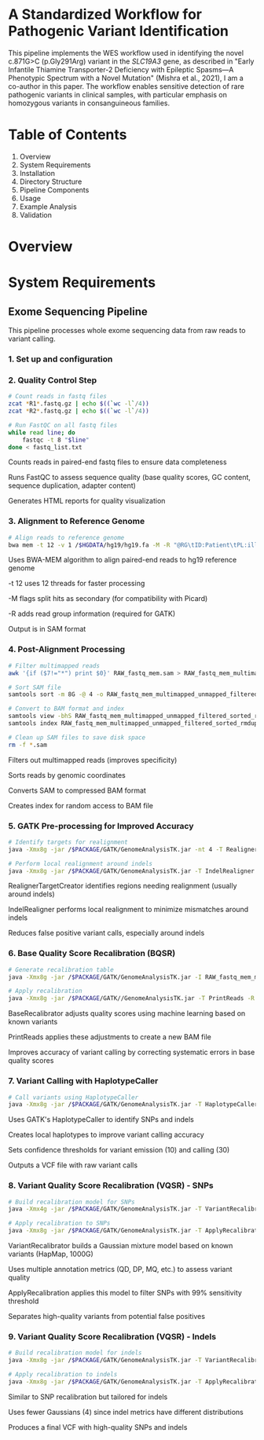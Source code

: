 # A Standardized Workflow for Pathogenic Variant Identification

This pipeline implements the WES workflow used in identifying the novel c.871G>C (p.Gly291Arg) variant in the _SLC19A3_ gene, as described in "Early Infantile Thiamine Transporter-2 Deficiency with Epileptic Spasms—A Phenotypic Spectrum with a Novel Mutation" (Mishra et al., 2021), I am a co-author in this paper. The workflow enables sensitive detection of rare pathogenic variants in clinical samples, with particular emphasis on homozygous variants in consanguineous families.

# Table of Contents

1. Overview
2. System Requirements
3. Installation
4. Directory Structure
5. Pipeline Components
6. Usage
7. Example Analysis
8. Validation

# Overview

# System Requirements


## Exome Sequencing Pipeline

This pipeline processes whole exome sequencing data from raw reads to variant calling.
### 1. Set up and configuration

### 2. Quality Control Step

```bash
# Count reads in fastq files
zcat *R1*.fastq.gz | echo $((`wc -l`/4))
zcat *R2*.fastq.gz | echo $((`wc -l`/4))

# Run FastQC on all fastq files
while read line; do
    fastqc -t 8 "$line"	
done < fastq_list.txt
```



Counts reads in paired-end fastq files to ensure data completeness

Runs FastQC to assess sequence quality (base quality scores, GC content, sequence duplication, adapter content)

Generates HTML reports for quality visualization


### 3. Alignment to Reference Genome

```bash
# Align reads to reference genome
bwa mem -t 12 -v 1 /$HGDATA/hg19/hg19.fa -M -R "@RG\tID:Patient\tPL:illumina\tSM:SGRH" "$outdir"/*R1*.gz "$outdir"/*R2*.gz > "$outdir"/RAW_fastq_mem.sam
```
Uses BWA-MEM algorithm to align paired-end reads to hg19 reference genome

-t 12 uses 12 threads for faster processing

-M flags split hits as secondary (for compatibility with Picard)

-R adds read group information (required for GATK)

Output is in SAM format


### 4. Post-Alignment Processing

```bash
# Filter multimapped reads
awk '{if ($7!="*") print $0}' RAW_fastq_mem.sam > RAW_fastq_mem_multimapped_unmapped_filtered.sam

# Sort SAM file
samtools sort -m 8G -@ 4 -o RAW_fastq_mem_multimapped_unmapped_filtered_sorted_rmdup.sam RAW_fastq_mem_multimapped_unmapped_filtered.sam

# Convert to BAM format and index
samtools view -bhS RAW_fastq_mem_multimapped_unmapped_filtered_sorted_rmdup.sam > RAW_fastq_mem_multimapped_unmapped_filtered_sorted_rmdup.bam
samtools index RAW_fastq_mem_multimapped_unmapped_filtered_sorted_rmdup.bam

# Clean up SAM files to save disk space
rm -f *.sam
```
Filters out multimapped reads (improves specificity)

Sorts reads by genomic coordinates

Converts SAM to compressed BAM format

Creates index for random access to BAM file

### 5. GATK Pre-processing for Improved Accuracy
```bash
# Identify targets for realignment
java -Xmx8g -jar /$PACKAGE/GATK/GenomeAnalysisTK.jar -nt 4 -T RealignerTargetCreator -R /$HGDATA/hg19/hg19.fa -o intervalsList.intervals -I RAW_fastq_mem_multimapped_unmapped_filtered_sorted_rmdup.bam -known /$RESOURCES/variant_calling_data/1000g_gold_standard.indels.hg19.sites.vcf

# Perform local realignment around indels
java -Xmx8g -jar /$PACKAGE/GATK/GenomeAnalysisTK.jar -T IndelRealigner -R /$HGDATA/hg19/hg19.fa -I RAW_fastq_mem_multimapped_unmapped_filtered_sorted_rmdup.bam -targetIntervals intervalsList.intervals -known /$RESOURCES/variant_calling_data/1000g_gold_standard.indels.hg19.sites.vcf -o RAW_fastq_mem_multimapped_unmapped_filtered_sorted_rmdup_realigned.bam --filter_bases_not_stored
```
RealignerTargetCreator identifies regions needing realignment (usually around indels)

IndelRealigner performs local realignment to minimize mismatches around indels

Reduces false positive variant calls, especially around indels

### 6. Base Quality Score Recalibration (BQSR)
```bash
# Generate recalibration table
java -Xmx8g -jar /$PACKAGE/GATK/GenomeAnalysisTK.jar -I RAW_fastq_mem_multimapped_unmapped_filtered_sorted_rmdup_realigned.bam -R /$HGDATA/hg19/hg19.fa -T BaseRecalibrator -knownSites /$RESOURCES/variant_calling_data/dbsnp_sorted.hg19.vcf -o RAW_fastq_mem_multimapped_unmapped_filtered_sorted_rmdup_realigned.bam.pre.recal.table

# Apply recalibration
java -Xmx8g -jar /$PACKAGE/GATK//GenomeAnalysisTK.jar -T PrintReads -R /$HGDATA/hg19/hg19.fa -I RAW_fastq_mem_multimapped_unmapped_filtered_sorted_rmdup_realigned.bam -BQSR RAW_fastq_mem_multimapped_unmapped_filtered_sorted_rmdup_realigned.bam.pre.recal.table -o RAW_fastq_mem_multimapped_unmapped_filtered_sorted_rmdup_realigned_recal.bam
```
BaseRecalibrator adjusts quality scores using machine learning based on known variants

PrintReads applies these adjustments to create a new BAM file

Improves accuracy of variant calling by correcting systematic errors in base quality scores

### 7. Variant Calling with HaplotypeCaller
```bash
# Call variants using HaplotypeCaller
java -Xmx8g -jar /$PACKAGE/GATK/GenomeAnalysisTK.jar -T HaplotypeCaller -R /$HGDATA/hg19/hg19.fa -I RAW_fastq_mem_multimapped_unmapped_filtered_sorted_rmdup_realigned_recal.bam -o RAW_fastq_mem_multimapped_unmapped_filtered_sorted_rmdup_realigned_recal.bam.HC.vcf --genotyping_mode DISCOVERY -stand_emit_conf 10 -stand_call_conf 30
```
Uses GATK's HaplotypeCaller to identify SNPs and indels

Creates local haplotypes to improve variant calling accuracy

Sets confidence thresholds for variant emission (10) and calling (30)

Outputs a VCF file with raw variant calls

### 8. Variant Quality Score Recalibration (VQSR) - SNPs
```bash
# Build recalibration model for SNPs
java -Xmx4g -jar /$PACKAGE/GATK/GenomeAnalysisTK.jar -T VariantRecalibrator -R /$HGDATA/hg19/hg19.fa -input RAW_fastq_mem_multimapped_unmapped_filtered_sorted_rmdup_realigned_recal.bam.HC.vcf -resource:hapmap,VCF,Known=false,training=true,truth=true,prior=15.0 /$RESOURCES/variant_calling_data/hapmap_3.3.hg19.sites_sorted.vcf -resource:omni,VCF,Known=false,training=true,truth=false,prior=12.0 /$RESOURCES/variant_calling_data/1000G_omni2.5.hg19.sites_sorted.vcf -resource:dbsnp,VCF,known=true,training=false,truth=false,prior=6.0 /$RESOURCES/variant_calling_data/dbsnp_sorted.hg19.vcf -resource:1000G,known=false,training=true,truth=false,prior=10.0 /$RESOURCES/variant_calling_data/1000G_phase1.snps.high_confidence.hg19.vcf -an QD -an DP -an MQ -an MQRankSum -an ReadPosRankSum -an FS -an SOR -mode SNP -tranche 100.0 -tranche 99.9 -tranche 99.0 -tranche 90.0 -recalFile recalibrate_SNP.tranches.recal -tranchesFile recalibrate_SNP.tranches -rscriptFile recalibrate_SNP_plots.R

# Apply recalibration to SNPs
java -Xmx8g -jar /$PACKAGE/GATK/GenomeAnalysisTK.jar -T ApplyRecalibration -R /$HGDATA/hg19/hg19.fa --input RAW_fastq_mem_multimapped_unmapped_filtered_sorted_rmdup_realigned_recal.bam.HC.vcf --mode SNP --ts_filter_level 99.0 -recalFile recalibrate_SNP.tranches.recal -tranchesFile recalibrate_SNP.tranches -o RAW_fastq_mem_multimapped_unmapped_filtered_sorted_rmdup_realigned_recal_snps_raw_indels.vcf
```
VariantRecalibrator builds a Gaussian mixture model based on known variants (HapMap, 1000G)

Uses multiple annotation metrics (QD, DP, MQ, etc.) to assess variant quality

ApplyRecalibration applies this model to filter SNPs with 99% sensitivity threshold

Separates high-quality variants from potential false positives

### 9. Variant Quality Score Recalibration (VQSR) - Indels
```bash
# Build recalibration model for indels
java -Xmx8g -jar /$PACKAGE/GATK/GenomeAnalysisTK.jar -T VariantRecalibrator -R /$HGDATA/hg19/hg19.fa -input RAW_fastq_mem_multimapped_unmapped_filtered_sorted_rmdup_realigned_recal_snps_raw_indels.vcf -resource:1000G,VCF,Known=false,training=true,truth=true,prior=10.0 /$RESOURCES/variant_calling_data/1000g_gold_standard.indels.hg19.sites.vcf -resource:dbsnp,VCF,known=true,training=false,truth=false,prior=6.0 /$RESOURCES/variant_calling_data/dbsnp_sorted.hg19.vcf -an QD -an DP -an MQ -an MQRankSum -an ReadPosRankSum -an FS -an SOR -mode INDEL -tranche 100.0 -tranche 99.9 -tranche 99.0 -tranche 90.0 -recalFile recalibrate_INDEL.tranches.recal -tranchesFile recalibrate_INDEL.tranches --maxGaussians 4 -rscriptFile recalibrate_INDEL_plots.R

# Apply recalibration to indels
java -Xmx8g -jar /$PACKAGE/GATK/GenomeAnalysisTK.jar -T ApplyRecalibration -R /$HGDATA/hg19/hg19.fa --input RAW_fastq_mem_multimapped_unmapped_filtered_sorted_rmdup_realigned_recal_snps_raw_indels.vcf --mode INDEL --ts_filter_level 99.0 -recalFile recalibrate_INDEL.tranches.recal -tranchesFile recalibrate_INDEL.tranches -o recalibrated_SNP_indels.vcf
```
Similar to SNP recalibration but tailored for indels

Uses fewer Gaussians (4) since indel metrics have different distributions

Produces a final VCF with high-quality SNPs and indels
